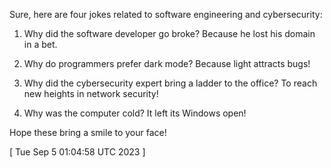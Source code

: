  
Sure, here are four jokes related to software engineering and cybersecurity:

1. Why did the software developer go broke? Because he lost his domain in a bet.

2. Why do programmers prefer dark mode? Because light attracts bugs!

3. Why did the cybersecurity expert bring a ladder to the office? To reach new heights in network security!

4. Why was the computer cold? It left its Windows open!

Hope these bring a smile to your face!
 
[ 
Tue Sep  5 01:04:58 UTC 2023
 ]
